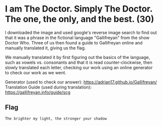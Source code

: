 # I am The Doctor. Simply The Doctor. The one, the only, and the best. (30)
I downloaded the image and used google's reverse image search to find out that it was a phrase in the fictional language "Gallifreyan" from the show Doctor Who. Three of us then found a guide to Gallifreyan online and manually translated it, giving us the flag.

We manually translated it by first figuring out the basics of the language, such as vowels vs. consonants and that it is read counter-clockwise, then slowly translated each letter, checking our work using an online generator to check our work as we went.

Generator (used to check our answer): https://adrian17.github.io/Gallifreyan/
Translation Guide (used during translation): https://gallifreyan.info/guide/scg


## Flag
```
The brighter my light, the stronger your shadow
```